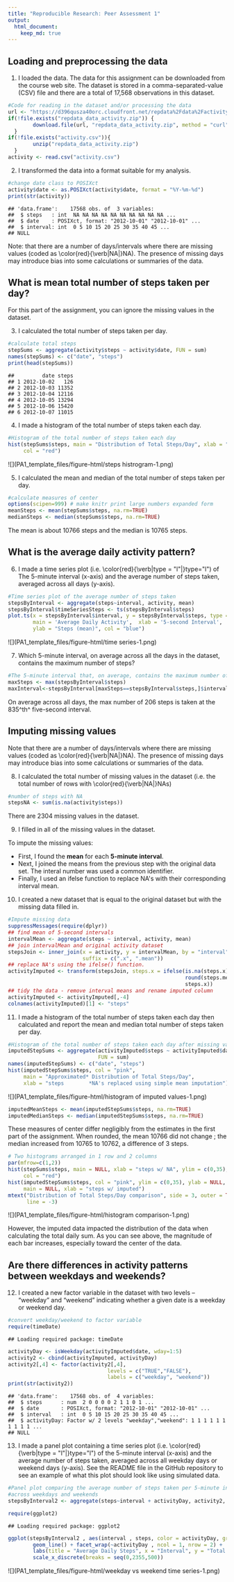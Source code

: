 ```yaml
---
title: "Reproducible Research: Peer Assessment 1"
output: 
  html_document:
    keep_md: true
---
```


## Loading and preprocessing the data

1. I loaded the data. The data for this assignment can be downloaded from the 
course web site. The dataset is stored in a comma-separated-value (CSV) file and 
there are a total of 17,568 observations in this dataset.


```r
#Code for reading in the dataset and/or processing the data
url <- "https://d396qusza40orc.cloudfront.net/repdata%2Fdata%2Factivity.zip"
if(!file.exists("repdata_data_activity.zip")) {
        download.file(url, "repdata_data_activity.zip", method = "curl")
  }
if(!file.exists("activity.csv")){
        unzip("repdata_data_activity.zip")
  }
activity <- read.csv("activity.csv")
```

2. I transformed the data into a format suitable for my analysis.


```r
#change date class to POSIXct
activity$date <- as.POSIXct(activity$date, format = "%Y-%m-%d")
print(str(activity))
```

```
## 'data.frame':	17568 obs. of  3 variables:
##  $ steps   : int  NA NA NA NA NA NA NA NA NA NA ...
##  $ date    : POSIXct, format: "2012-10-01" "2012-10-01" ...
##  $ interval: int  0 5 10 15 20 25 30 35 40 45 ...
## NULL
```

Note: that there are a number of days/intervals where there are missing values 
(coded as \color{red}{\verb|NA|}NA). The presence of missing days may introduce 
bias into some calculations or summaries of the data.


## What is mean total number of steps taken per day?

For this part of the assignment, you can ignore the missing values in the 
dataset.

3. I calculated the total number of steps taken per day.


```r
#calculate total steps
stepSums <- aggregate(activity$steps ~ activity$date, FUN = sum)
names(stepSums) <- c("date", "steps")
print(head(stepSums))
```

```
##         date steps
## 1 2012-10-02   126
## 2 2012-10-03 11352
## 3 2012-10-04 12116
## 4 2012-10-05 13294
## 5 2012-10-06 15420
## 6 2012-10-07 11015
```

4. I made a histogram of the total number of steps taken each day.


```r
#Histogram of the total number of steps taken each day
hist(stepSums$steps, main = "Distribution of Total Steps/Day", xlab = "Steps",
     col = "red")
```

![](PA1_template_files/figure-html/steps histrogram-1.png)<!-- -->

5. I calculated the mean and median of the total number of steps taken per day.


```r
#calculate measures of center
options(scipen=999) # make knitr print large numbers expanded form
meanSteps <- mean(stepSums$steps, na.rm=TRUE)
medianSteps <- median(stepSums$steps, na.rm=TRUE)
```

The mean is about 10766 steps and the median is
10765 steps.


## What is the average daily activity pattern?

6. I made a time series plot (i.e. \color{red}{\verb|type = "l"|}type="l") of
The 5-minute interval (x-axis) and the average number of steps taken, averaged
across all days (y-axis).


```r
#Time series plot of the average number of steps taken
stepsByInterval <- aggregate(steps~interval, activity, mean)
stepsByInterval$timeSeriesSteps <- ts(stepsByInterval$steps)
plot.ts(x = stepsByInterval$interval, y = stepsByInterval$steps, type = "l",
        main = 'Average Daily Activity',  xlab = '5-second Interval', 
        ylab = "Steps (mean)", col = "blue")
```

![](PA1_template_files/figure-html/time series-1.png)<!-- -->

7. Which 5-minute interval, on average across all the days in the dataset,
contains the maximum number of steps?


```r
#The 5-minute interval that, on average, contains the maximum number of steps
maxSteps <- max(stepsByInterval$steps)
maxInterval<-stepsByInterval[maxSteps==stepsByInterval$steps,]$interval
```

On average across all days, the max number of 206 steps is taken at the
835^th^ five-second interval.


## Imputing missing values
Note that there are a number of days/intervals where there are missing values 
(coded as \color{red}{\verb|NA|}NA). The presence of missing days may introduce 
bias into some calculations or summaries of the data.

8. I calculated the total number of missing values in the dataset (i.e. the
total number of rows with \color{red}{\verb|NA|}NAs)

```r
#number of steps with NA
stepsNA <- sum(is.na(activity$steps)) 
```
There are 2304 missing values in the dataset.

9. I filled in all of the missing values in the dataset.

To impute the missing values:

* First, I found the **mean** for each **5-minute interval**.
* Next, I joined the means from the previous step with the original data set. 
The interal number was used a common identifier.
* Finally, I used an ifelse function to replace NA's with their corresponding 
interval mean.

10. I created a new dataset that is equal to the original dataset but with the 
missing data filled in.


```r
#Impute missing data
suppressMessages(require(dplyr))
## find mean of 5-second intervals
intervalMean <- aggregate(steps ~ interval, activity, mean)
## join intervalMean and original activity dataset
stepsJoin <- inner_join(x = activity, y = intervalMean, by = "interval",
                        suffix = c(".x", ".mean"))
## replace NA's using the ifelse() function.
activityImputed <- transform(stepsJoin, steps.x = ifelse(is.na(steps.x), 
                                                         round(steps.mean, 0), 
                                                         steps.x))
## tidy the data - remove interval means and rename imputed column
activityImputed <- activityImputed[,-4]
colnames(activityImputed)[1] <- "steps"
```

11. I made a histogram of the total number of steps taken each day then 
calculated and report the mean and median total number of steps taken per day.


```r
#Histogram of the total number of steps taken each day after missing values are imputed
imputedStepSums <- aggregate(activityImputed$steps ~ activityImputed$date, 
                             FUN = sum)
names(imputedStepSums) <- c("date", "steps")
hist(imputedStepSums$steps, col = "pink",
     main = "Approximated* Distribution of Total Steps/Day",
     xlab = "steps        *NA's replaced using simple mean imputation")
```

![](PA1_template_files/figure-html/histogram of imputed values-1.png)<!-- -->

```r
imputedMeanSteps <- mean(imputedStepSums$steps, na.rm=TRUE)
imputedMedianSteps <- median(imputedStepSums$steps, na.rm=TRUE)
```

These measures of center differ negligibly from the estimates in the first
part of the assignment. When rounded, the mean 10766 did not 
change ; the median increased from 10765 to 10762, a 
difference of 3 steps.


```r
# Two histograms arranged in 1 row and 2 columns
par(mfrow=c(1,2))
hist(stepSums$steps, main = NULL, xlab = "steps w/ NA", ylim = c(0,35), 
     col = "red")
hist(imputedStepSums$steps, col = "pink", ylim = c(0,35), ylab = NULL,
     main = NULL, xlab = "steps w/ imputed")
mtext("Distribution of Total Steps/Day comparison", side = 3, outer = TRUE,
      line = -3)
```

![](PA1_template_files/figure-html/histogram comparison-1.png)<!-- -->

However, the imputed data impacted the distribution of the data when calculating
the total daily sum. As you can see above, the magnitude of each bar increases,
especially toward the center of the data.


## Are there differences in activity patterns between weekdays and weekends?

12. I created a new factor variable in the dataset with two levels – “weekday”
and “weekend” indicating whether a given date is a weekday or weekend day.


```r
#convert weekday/weekend to factor variable
require(timeDate)
```

```
## Loading required package: timeDate
```

```r
activityDay <- isWeekday(activityImputed$date, wday=1:5)
activity2 <- cbind(activityImputed, activityDay)
activity2[,4] <- factor(activity2[,4],
                                levels = c("TRUE","FALSE"), 
                                labels = c("weekday", "weekend"))
print(str(activity2))
```

```
## 'data.frame':	17568 obs. of  4 variables:
##  $ steps      : num  2 0 0 0 0 2 1 1 0 1 ...
##  $ date       : POSIXct, format: "2012-10-01" "2012-10-01" ...
##  $ interval   : int  0 5 10 15 20 25 30 35 40 45 ...
##  $ activityDay: Factor w/ 2 levels "weekday","weekend": 1 1 1 1 1 1 1 1 1 1 ...
## NULL
```

13. I made a panel plot containing a time series plot 
(i.e. \color{red}{\verb|type = "l"|}type="l") of the 5-minute interval (x-axis) 
and the average number of steps taken, averaged across all weekday days or 
weekend days (y-axis). See the README file in the GitHub repository to see an 
example of what this plot should look like using simulated data.


```r
#Panel plot comparing the average number of steps taken per 5-minute interval 
#across weekdays and weekends
stepsByInterval2 <- aggregate(steps~interval + activityDay, activity2, mean)

require(ggplot2)
```

```
## Loading required package: ggplot2
```

```r
ggplot(stepsByInterval2 , aes(interval , steps, color = activityDay, group = 1)) +
        geom_line() + facet_wrap(~activityDay , ncol = 1, nrow = 2) +
        labs(title = "Average Daily Steps", x = "Interval", y = "Total Steps/Day") +
        scale_x_discrete(breaks = seq(0,2355,500))
```

![](PA1_template_files/figure-html/weekday vs weekend time series-1.png)<!-- -->
